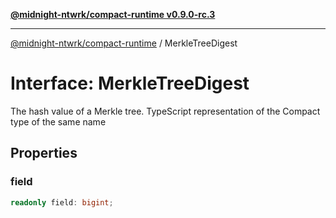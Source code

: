 [**@midnight-ntwrk/compact-runtime v0.9.0-rc.3**](../README.md)

***

[@midnight-ntwrk/compact-runtime](../globals.md) / MerkleTreeDigest

# Interface: MerkleTreeDigest

The hash value of a Merkle tree. TypeScript representation of the Compact
type of the same name

## Properties

### field

```ts
readonly field: bigint;
```
